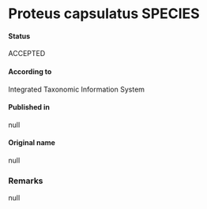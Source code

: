 Proteus capsulatus SPECIES
=======

#### Status
ACCEPTED

#### According to
Integrated Taxonomic Information System

#### Published in
null

#### Original name
null

### Remarks
null